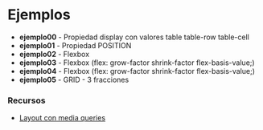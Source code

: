# Ejemplos

* **ejemplo00** - Propiedad display con valores table table-row table-cell
* **ejemplo01** - Propiedad POSITION
* **ejemplo02** - Flexbox
* **ejemplo03** - Flexbox (flex: grow-factor shrink-factor flex-basis-value;)
* **ejemplo04** - Flexbox (flex: grow-factor shrink-factor flex-basis-value;)
* **ejemplo05** - GRID - 3 fracciones


### Recursos

* [Layout con media queries](https://codepen.io/chriscoyier/pen/vWEMWw)